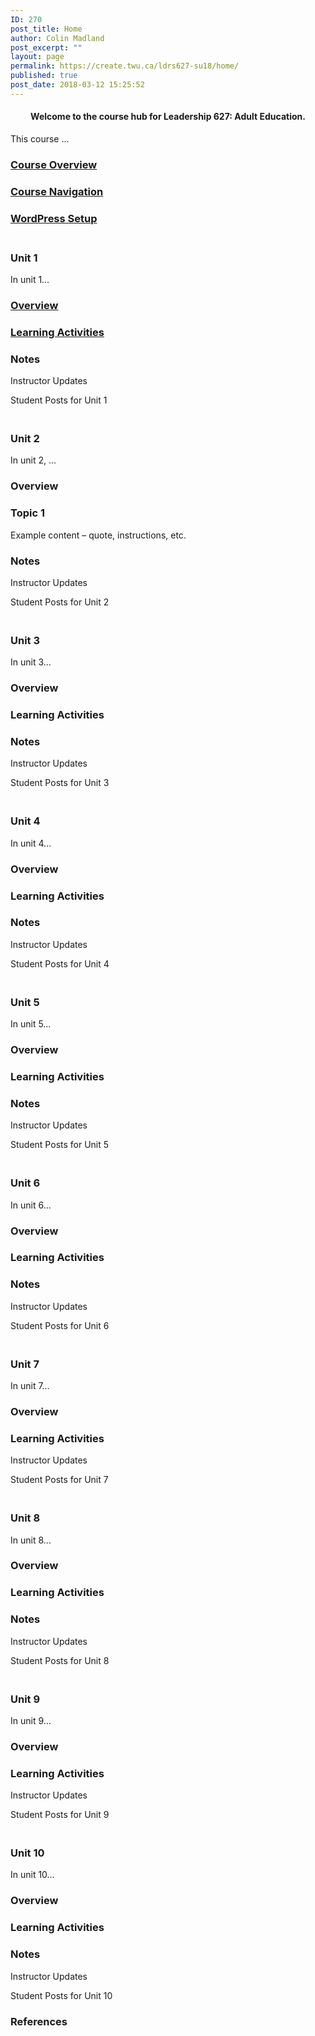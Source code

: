 ```yaml
---
ID: 270
post_title: Home
author: Colin Madland
post_excerpt: ""
layout: page
permalink: https://create.twu.ca/ldrs627-su18/home/
published: true
post_date: 2018-03-12 15:25:52
---
```

<!--themify_builder_static-->

<h4 style="text-align: center;">Welcome to the course hub for Leadership 627: Adult Education.</h4>

This course &#8230;

<a href="https://create.twu.ca/ldrs627-su18/course-overview/" >

</a>

<h3><a href="https://create.twu.ca/ldrs627-su18/course-overview/">Course Overview</a></h3>

<a href="https://create.twu.ca/ldrs627-su18/navigating-this-course/" >

</a>

<h3><a href="https://create.twu.ca/ldrs627-su18/navigating-this-course/">Course Navigation</a></h3>

<a href="https://create.twu.ca/ldrs627-su18/wordpress-setup/" >

</a>

<h3><a href="https://create.twu.ca/ldrs627-su18/wordpress-setup/">WordPress Setup</a></h3>

<h3><br/>Unit 1</h3>

In unit 1&#8230;

<a href="https://create.twu.ca/ldrs627-su18/unit-1/" >

</a>

<h3><a href="https://create.twu.ca/ldrs627-su18/unit-1/">Overview</a></h3>

<a href="https://create.twu.ca/ldrs627-su18/unit-1-learning-activities/" >

</a>

<h3><a href="https://create.twu.ca/ldrs627-su18/unit-1-learning-activities/">Learning Activities</a></h3>

<h3>Notes</h3>

Instructor Updates

Student Posts for Unit 1

<h3><br/>Unit 2</h3>

In unit 2, &#8230;

<h3>Overview</h3>

<h3>Topic 1</h3>

Example content &#8211; quote, instructions, etc.</p>

<h3>Notes</h3>

Instructor Updates

Student Posts for Unit 2

<h3><br/>Unit 3</h3>

In unit 3&#8230;

<h3>Overview</h3>

<h3>Learning Activities</h3>

<h3>Notes</h3>

Instructor Updates

Student Posts for Unit 3

<h3><br/>Unit 4</h3>

In unit 4&#8230;

<h3>Overview</h3>

<h3>Learning Activities</h3>

<h3>Notes</h3>

Instructor Updates

Student Posts for Unit 4

<h3><br/>Unit 5</h3>

In unit 5&#8230;

<h3>Overview</h3>

<h3>Learning Activities</h3>

<h3>Notes</h3>

Instructor Updates

Student Posts for Unit 5

<h3><br/>Unit 6</h3>

In unit 6&#8230;

<h3>Overview</h3>

<h3>Learning Activities</h3>

<h3>Notes</h3>

Instructor Updates

Student Posts for Unit 6

<h3><br/>Unit 7</h3>

In unit 7&#8230;

<h3>Overview</h3>

<h3>Learning Activities</h3>

Instructor Updates

Student Posts for Unit 7

<h3><br/>Unit 8</h3>

In unit 8&#8230;

<h3>Overview</h3>

<h3>Learning Activities</h3>

<h3>Notes</h3>

Instructor Updates

Student Posts for Unit 8

<h3><br/>Unit 9</h3>

In unit 9&#8230;

<h3>Overview</h3>

<h3>Learning Activities</h3>

Instructor Updates

Student Posts for Unit 9

<h3><br/>Unit 10</h3>

In unit 10&#8230;

<h3>Overview</h3>

<h3>Learning Activities</h3>

<h3>Notes</h3>

Instructor Updates

Student Posts for Unit 10

<h3>References</h3>

 

<!--/themify_builder_static-->